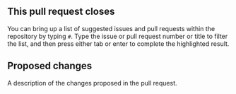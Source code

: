 ## This pull request closes
You can bring up a list of suggested issues and pull requests within the repository by typing `#`. Type the issue or pull request number or title to filter the list, and then press either tab or enter to complete the highlighted result.

## Proposed changes
A description of the changes proposed in the pull request.
